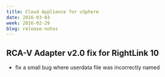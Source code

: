 ```yaml
---
title: Cloud Appliance for vSphere
date: 2016-03-03
week: 2016-02-29
blog: release-notes
---
```


## RCA-V Adapter v2.0 fix for RightLink 10

* fix a small bug where userdata file was incorrectly named

